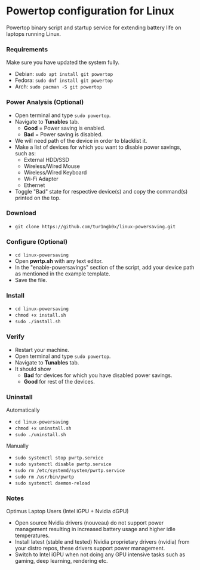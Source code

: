 
# Powertop configuration for Linux

Powertop binary script and startup service for extending battery life on laptops running Linux.

### Requirements
Make sure you have updated the system fully.
* Debian: `sudo apt install git powertop`
* Fedora: `sudo dnf install git powertop`
* Arch: `sudo pacman -S git powertop`

### Power Analysis (Optional)
* Open terminal and type `sudo powertop`.
* Navigate to **Tunables** tab.
    * **Good** = Power saving is enabled.
    * **Bad** = Power saving is disabled.
* We will need path of the device in order to blacklist it.
* Make a list of devices for which you want to disable power savings, such as:
	* External HDD/SSD
    * Wireless/Wired Mouse
    * Wireless/Wired Keyboard
    * Wi-Fi Adapter
    * Ethernet
* Toggle "Bad" state for respective device(s) and copy the command(s) printed on the top.


### Download
* `git clone https://github.com/tur1ngb0x/linux-powersaving.git`

### Configure (Optional)
* `cd linux-powersaving`
* Open **pwrtp.sh** with any text editor.
* In the "enable-powersavings" section of the script, add your device path as mentioned in the example template.
* Save the file.

### Install
* `cd linux-powersaving`
* `chmod +x install.sh`
* `sudo ./install.sh`

### Verify
* Restart your machine.
* Open terminal and type `sudo powertop`.
* Navigate to **Tunables** tab.
* It should show
    * **Bad** for devices for which you have disabled power savings.
    * **Good** for rest of the devices.

### Uninstall
Automatically
* `cd linux-powersaving`
* `chmod +x uninstall.sh`
* `sudo ./uninstall.sh`

Manually
* `sudo systemctl stop pwrtp.service`
* `sudo systemctl disable pwrtp.service`
* `sudo rm /etc/systemd/system/pwrtp.service`
* `sudo rm /usr/bin/pwrtp`
* `sudo systemctl daemon-reload`

### Notes
Optimus Laptop Users (Intel iGPU + Nvidia dGPU)
* Open source Nvidia drivers (nouveau) do not support power management resulting in increased battery usage and higher idle temperatures.
* Install latest (stable and tested) Nvidia proprietary drivers (nvidia) from your distro repos, these drivers support power management.
* Switch to Intel iGPU when not doing any GPU intensive tasks such as gaming, deep learning, rendering etc.
